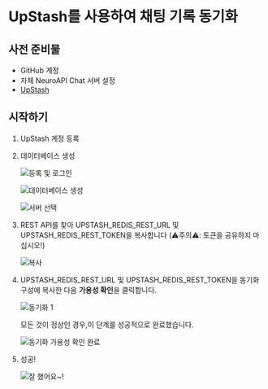 # UpStash를 사용하여 채팅 기록 동기화
## 사전 준비물
- GitHub 계정
- 자체 NeuroAPI Chat 서버 설정
- [UpStash](https://upstash.com)

## 시작하기
1. UpStash 계정 등록
2. 데이터베이스 생성

    ![등록 및 로그인](./images/upstash-1.png)

    ![데이터베이스 생성](./images/upstash-2.png)

    ![서버 선택](./images/upstash-3.png)

3. REST API를 찾아 UPSTASH_REDIS_REST_URL 및 UPSTASH_REDIS_REST_TOKEN을 복사합니다 (⚠주의⚠: 토큰을 공유하지 마십시오!)

   ![복사](./images/upstash-4.png)

4. UPSTASH_REDIS_REST_URL 및 UPSTASH_REDIS_REST_TOKEN을 동기화 구성에 복사한 다음 **가용성 확인**을 클릭합니다.

    ![동기화 1](./images/upstash-5.png)

    모든 것이 정상인 경우,이 단계를 성공적으로 완료했습니다.

    ![동기화 가용성 확인 완료](./images/upstash-6.png)

5. 성공!

   ![잘 했어요~!](./images/upstash-7.png)